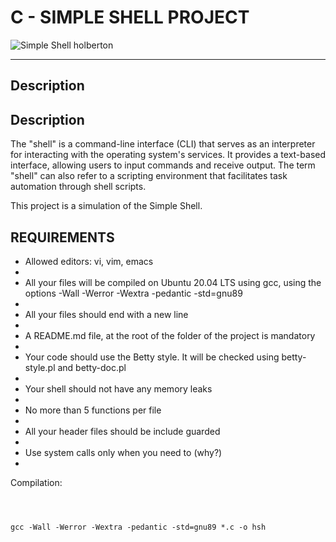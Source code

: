 <!DOCTYPE html>
<html>
<body>
<h1>C - SIMPLE SHELL PROJECT</h1>
<img src="https://i.pinimg.com/736x/93/1a/da/931ada2f410834f0bcd8d70f9f8c1fdb.jpg" title="Simple Shell holberton" /></a>
<hr>

<h2>Description</h2>
<p><h2>Description</h2>
<p>The "shell" is a command-line interface (CLI) that serves as an interpreter for interacting with the operating system's services. It provides a text-based interface, allowing users to input commands and receive output. The term "shell" can also refer to a scripting environment that facilitates task automation through shell scripts.

This project is a simulation of the Simple Shell.
</p>

<h2>REQUIREMENTS</h2>
<ul>
  <li>Allowed editors: vi, vim, emacs<li>
  <li>All your files will be compiled on Ubuntu 20.04 LTS using gcc, using the options -Wall -Werror -Wextra -pedantic -std=gnu89<li>
  <li>All your files should end with a new line<li>
  <li>A README.md file, at the root of the folder of the project is mandatory<li>
  <li>Your code should use the Betty style. It will be checked using betty-style.pl and betty-doc.pl<li>
  <li>Your shell should not have any memory leaks<li>
  <li>No more than 5 functions per file<li>
  <li>All your header files should be include guarded<li>
  <li>Use system calls only when you need to (why?)<li>
</ul>

<p>Compilation:</p>
<pre>
  <code>
    <p>gcc -Wall -Werror -Wextra -pedantic -std=gnu89 *.c -o hsh</p>
  </code>
</pre>
